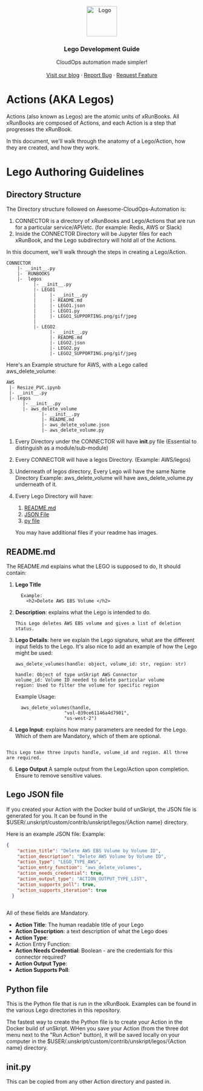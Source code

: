 
<p align="center">
  <a href="https://github.com/unskript/Awesome-CloudOps-Automation">
    <img src="https://unskript.com/assets/favicon.png" alt="Logo" width="80" height="80">
  </a>
<p align="center">
  <h3 align="center">Lego Development Guide</h3>
  <p align="center">
    CloudOps automation made simpler!
    <br />
    <br />
    <a href="https://medium.com/unskript">Visit our blog</a>
    ·
    <a href="https://github.com/unskript/Awesome-CloudOps-Automation/issues/new?assignees=&labels=&template=bug_report.md&title=">Report Bug</a>
    ·
    <a href="https://github.com/unskript/Awesome-CloudOps-Automation/issues/new?assignees=&labels=&template=feature_request.md&title=">Request Feature</a>
  </p>
</p>


# Actions (AKA Legos)

Actions (also known as Legos) are the atomic units of xRunBooks.  All xRunBooks are composed of Actions, and each Action is a step that progresses the xRunBook.

In this document, we'll walk through the anatomy of a Lego/Action, how they are created, and how they work.

# Lego Authoring Guidelines

## Directory Structure

The Directory structure followed on Awesome-CloudOps-Automation is:

1. CONNECTOR is a directory of xRunBooks and Lego/Actions that are run for a particular service/API/etc. (for example: Redis, AWS or Slack)
2. Inside the CONNECTOR Directory will be Jupyter files for each xRunBook, and the Lego subdirectory will hold all of the Actions.

In this document, we'll walk through the steps in creating a Lego/Action.

```
CONNECTOR
    |- __init__.py
    |-  RUNBOOKS 
    |-  legos
          |- __init__.py
          |- LEGO1
          |     |- __init__.py
          |     |- README.md
          |     |- LEGO1.json 
          |     |- LEGO1.py
          |     |- LEGO1_SUPPORTING.png/gif/jpeg 
          | 
          |- LEGO2
                |- __init__.py
                |- README.md
                |- LEGO2.json
                |- LEGO2.py
                |- LEGO2_SUPPORTING.png/gif/jpeg 
```          
          
          
Here's an Example structure for AWS, with a Lego called aws_delete_volume:
```
AWS
 |- Resize_PVC.ipynb
 |- __init__.py
 |- legos
      |- __init__.py
      |- aws_delete_volume
             |- __init__.py
             |- README.md
             |- aws_delete_volume.json
             |- aws_delete_volume.py

```

 1. Every Directory under the CONNECTOR will have __init__.py file (Essential to distinguish as a module/sub-module)

 2. Every CONNECTOR will have a legos Directory. (Example: AWS/legos)

 3. Underneath of legos directory, Every Lego will have the same Name Directory Example: aws_delete_volume will have aws_delete_volume.py underneath of it. 

 4. Every Lego Directory will have:
    1. [README.md](#readmemd)
    2. [JSON File](#json-file)
    3. [py file](#python-file) 
    
    You may have additional files if your readme has images.


## README.md

The  README.md explains what the LEGO is supposed to do, It should contain:

  1. **Lego Title** 
      ```
        Example:
          <h2>Delete AWS EBS Volume </h2>
      ```

  2.  **Description**: explains what the Lego is intended to do.

      ```
      This Lego deletes AWS EBS volume and gives a list of deletion status.
      ```

  3. **Lego Details**: here we explain the Lego signature, what are the different input fields to the Lego.  It's also nice to add an example of how the Lego might be used:

      ```
      aws_delete_volumes(handle: object, volume_id: str, region: str)

      handle: Object of type unSkript AWS Connector
      volume_id: Volume ID needed to delete particular volume
      region: Used to filter the volume for specific region
      ```
        
      Example Usage:

           aws_delete_volumes(handle,
                           "vol-039ce61146a4d7901",
                           "us-west-2")
    
 5. **Lego Input**: explains how many parameters are needed for the Lego. Which of them are Mandatory, which of them are optional. 

 ```

This Lego take three inputs handle, volume_id and region. All three are required.
 ```

 6. **Lego Output** A sample output from the Lego/Action upon completion.  Ensure to remove sensitive values. 


## Lego JSON file

If you created your Action with the Docker build of unSkript, the JSON file is generated for you. It can be found in the $USER/.unskript/custom/contrib/unskript/legos/{Action name} directory.

Here is an example JSON file:
Example:

```json
{
    "action_title": "Delete AWS EBS Volume by Volume ID",
    "action_description": "Delete AWS Volume by Volume ID",
    "action_type": "LEGO_TYPE_AWS",
    "action_entry_function": "aws_delete_volumes",
    "action_needs_credential": true,
    "action_output_type": "ACTION_OUTPUT_TYPE_LIST",
    "action_supports_poll": true,
    "action_supports_iteration": true
  }
  
```
All of these fields are Mandatory.

* **Action Title**: The human readable title of your Lego
* **Action Description**: a text description of what the Lego does
* **Action Type**:
* Action Entry Function:
* **Action Needs Credential**: Boolean - are the credentials for this connector required?
* **Action Output Type**:
* **Action Supports Poll**:


## Python file

This is the Python file that is run in the xRunBook.  Examples can be found in the various Lego directories in this repository.

The fastest way to create the Python file is to create your Action in the Docker build of unSkript. WHen you save your Action (from the three dot menu next to the "Run Action" button), it will be saved locally on your computer in the $USER/.unskript/custom/contrib/unskript/legos/{Action name} directory.

## __init__.py

This can be copied from any other Action directory and pasted in.



